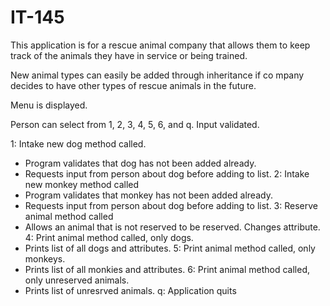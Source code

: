 # IT-145
This application is for a rescue animal company that allows them to keep track of the animals they have in service or being trained.

New animal types can easily be added through inheritance if co mpany decides to have other types of rescue animals in the future.

Menu is displayed.

Person can select from 1, 2, 3, 4, 5, 6, and q.
Input validated.

1: Intake new dog method called.
  - Program validates that dog has not been added already.
  - Requests input from person about dog before adding to list.
2: Intake new monkey method called
  - Program validates that monkey has not been added already.
  - Requests input from person about dog before adding to list.
3: Reserve animal method called
  - Allows an animal that is not reserved to be reserved. Changes attribute.
4: Print animal method called, only dogs.
  - Prints list of all dogs and attributes.
5: Print animal method called, only monkeys.
  - Prints list of all monkies and attributes.
6: Print animal method called, only unreserved animals.
  - Prints list of unresrved animals.
q: Application quits
